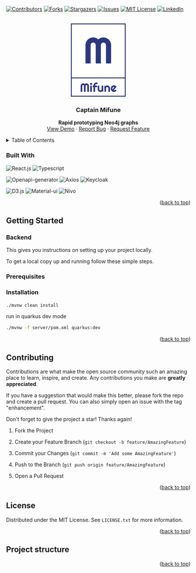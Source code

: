 <div id="top"></div>

[![Contributors][contributors-shield]][contributors-url]
[![Forks][forks-shield]][forks-url]
[![Stargazers][stars-shield]][stars-url]
[![Issues][issues-shield]][issues-url]
[![MIT License][license-shield]][license-url]
[![LinkedIn][linkedin-shield]][linkedin-url]

<!-- PROJECT LOGO -->

<br />
<div align="center">
  <a href="https://github.com/PRODYNA/capt-mifune-ui/">
    <img src="../docs/Logo-dark.svg?raw=true" alt="Logo" width="150">
  </a>
  <h3 align="center">Captain Mifune</h3>
  <p align="center">
    <b>Rapid prototyping Neo4j graphs</b>
  <br />
  <a href="https://github.com/PRODYNA/capt-mifune-ui/">View Demo</a>
  ·
  <a href="https://github.com/PRODYNA/capt-mifune-ui/issues">Report Bug</a>
  ·
  <a href="https://github.com/PRODYNA/capt-mifune-ui/issues">Request Feature</a>
  </p>
</div>

<!-- TABLE OF CONTENTS -->

<details>
  <summary>Table of Contents</summary>
  <ol>
    <li>
      <ul>
        <li><a href="#built-with">Built With</a></li>
      </ul>
    </li>
    <li>
    <a href="#getting-started">Getting Started</a>
    <ul>
      <li><a href="#prerequisites">Prerequisites</a></li>
      <li><a href="#installation">Installation</a></li>
    </ul>
    </li>
    <li><a href="#contributing">Contributing</a></li>
    <li><a href="#project-structure">Project Structure</a></li>
  </ol>
</details>

###  Built With
![React.js](https://img.shields.io/badge/React.js-v17.0.1-blue)
![Typescript](https://img.shields.io/badge/Typscript-v4.3.5-blue)

![Openapi-generator](https://img.shields.io/badge/Openapi--generator-v2.3.26-yellow)
![Axios](https://img.shields.io/badge/Axios-v0.21.1-orange)
![Keycloak](https://img.shields.io/badge/Keycloak-v15.0.2-red)
  
![D3.js](https://img.shields.io/badge/D3.js-v6.3.1-green)
![Material-ui](https://img.shields.io/badge/Material--ui-v4.12.3-green)
![Nivo](https://img.shields.io/badge/Nivo-v0.79.0-green)

<p align="right">(<a href="#top">back to top</a>)</p>

<!-- GETTING STARTED -->

##  Getting Started 

### Backend

This gives you instructions on setting up your project locally.

To get a local copy up and running follow these simple steps.

###  Prerequisites


###  Installation

```bash
./mvnw clean install
```

run in quarkus dev mode
```bash
./mvnw -f server/pom.xml quarkus:dev
```

<p align="right">(<a href="#top">back to top</a>)</p>


<!-- CONTRIBUTING -->

##  Contributing

Contributions are what make the open source community such an amazing place to learn, inspire, and create. Any contributions you make are **greatly appreciated**.

If you have a suggestion that would make this better, please fork the repo and create a pull request. You can also simply open an issue with the tag "enhancement".

Don't forget to give the project a star! Thanks again!

1. Fork the Project

2. Create your Feature Branch (`git checkout -b feature/AmazingFeature`)

3. Commit your Changes (`git commit -m 'Add some AmazingFeature'`)

4. Push to the Branch (`git push origin feature/AmazingFeature`)

5. Open a Pull Request

<p align="right">(<a href="#top">back to top</a>)</p>

<!-- LICENSE -->

##  License

Distributed under the MIT License. See `LICENSE.txt` for more information.

<p align="right">(<a href="#top">back to top</a>)</p>


## Project structure



<p align="right">(<a href="#top">back to top</a>)</p>


<!-- MARKDOWN LINKS & IMAGES -->

<!-- https://www.markdownguide.org/basic-syntax/#reference-style-links -->
[contributors-shield]: https://img.shields.io/github/contributors/PRODYNA/capt-mifune-ui.svg?style=for-the-badge

[contributors-url]: https://github.com/PRODYNA/capt-mifune-ui/graphs/contributors

[forks-shield]: https://img.shields.io/github/forks/PRODYNA/capt-mifune-ui.svg?style=for-the-badge

[forks-url]: https://github.com/PRODYNA/capt-mifune-ui/network/members

[stars-shield]: https://img.shields.io/github/stars/PRODYNA/capt-mifune-ui.svg?style=for-the-badge

[stars-url]: https://github.com/PRODYNA/capt-mifune-ui/stargazers

[issues-shield]: https://img.shields.io/github/issues/PRODYNA/capt-mifune-ui.svg?style=for-the-badge

[issues-url]: https://github.com/PRODYNA/capt-mifune-ui/issues

[license-shield]: https://img.shields.io/github/license/PRODYNA/capt-mifune-ui.svg?style=for-the-badge

[license-url]: ./LICENSE

[linkedin-shield]: https://img.shields.io/badge/-LinkedIn-black.svg?style=for-the-badge&logo=linkedin&colorB=555

[linkedin-url]: https://www.linkedin.com/company/prodyna/mycompany/

[product-screenshot]: images/screenshot.png
